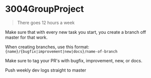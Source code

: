 # 3004GroupProject
> There goes 12 hours a week

Make sure that with every new task you start, you create a branch off master for that work.

When creating branches, use this format:
`{name}/{bugfix|improvement|new|docs}/name-of-branch`

Make sure to tag your PR's with bugfix, improvement, new, or docs.

Push weekly dev logs straight to master
